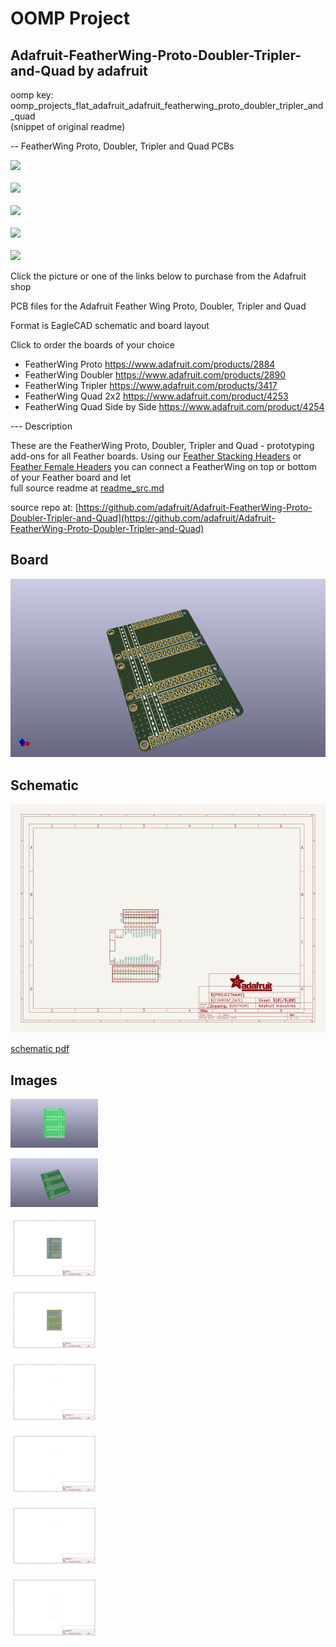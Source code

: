 # OOMP Project  
## Adafruit-FeatherWing-Proto-Doubler-Tripler-and-Quad  by adafruit  
  
oomp key: oomp_projects_flat_adafruit_adafruit_featherwing_proto_doubler_tripler_and_quad  
(snippet of original readme)  
  
-- FeatherWing Proto, Doubler, Tripler and Quad PCBs  
  
<a href="http://www.adafruit.com/products/2884"><img src="assets/2884.jpg?raw=true" width="400px"></a><br/>  
<a href="http://www.adafruit.com/products/2890"><img src="assets/2890.jpg?raw=true" width="400px"></a><br/>  
<a href="http://www.adafruit.com/products/3417"><img src="assets/3417.jpg?raw=true" width="400px"></a><br/>  
<a href="http://www.adafruit.com/products/4253"><img src="assets/4253.jpg?raw=true" width="400px"></a><br/>  
<a href="http://www.adafruit.com/products/4254"><img src="assets/4254.jpg?raw=true" width="400px"></a>&nbsp;   
  
Click the picture or one of the links below to purchase from the Adafruit shop  
  
PCB files for the Adafruit Feather Wing Proto, Doubler, Tripler and Quad  
  
Format is EagleCAD schematic and board layout   
  
Click to order the boards of your choice  
 * FeatherWing Proto https://www.adafruit.com/products/2884  
 * FeatherWing Doubler https://www.adafruit.com/products/2890  
 * FeatherWing Tripler https://www.adafruit.com/products/3417  
 * FeatherWing Quad 2x2 https://www.adafruit.com/product/4253  
 * FeatherWing Quad Side by Side https://www.adafruit.com/product/4254  
  
--- Description  
  
These are the FeatherWing Proto, Doubler, Tripler and Quad - prototyping add-ons for all Feather boards. Using our [Feather Stacking Headers](https://www.adafruit.com/products/2830) or [Feather Female Headers](http://www.adafruit.com/products/2886) you can connect a FeatherWing on top or bottom of your Feather board and let  
  full source readme at [readme_src.md](readme_src.md)  
  
source repo at: [https://github.com/adafruit/Adafruit-FeatherWing-Proto-Doubler-Tripler-and-Quad](https://github.com/adafruit/Adafruit-FeatherWing-Proto-Doubler-Tripler-and-Quad)  
## Board  
  
[![working_3d.png](working_3d_600.png)](working_3d.png)  
## Schematic  
  
[![working_schematic.png](working_schematic_600.png)](working_schematic.png)  
  
[schematic pdf](working_schematic.pdf)  
## Images  
  
[![working_3D_bottom.png](working_3D_bottom_140.png)](working_3D_bottom.png)  
  
[![working_3D_top.png](working_3D_top_140.png)](working_3D_top.png)  
  
[![working_assembly_page_01.png](working_assembly_page_01_140.png)](working_assembly_page_01.png)  
  
[![working_assembly_page_02.png](working_assembly_page_02_140.png)](working_assembly_page_02.png)  
  
[![working_assembly_page_03.png](working_assembly_page_03_140.png)](working_assembly_page_03.png)  
  
[![working_assembly_page_04.png](working_assembly_page_04_140.png)](working_assembly_page_04.png)  
  
[![working_assembly_page_05.png](working_assembly_page_05_140.png)](working_assembly_page_05.png)  
  
[![working_assembly_page_06.png](working_assembly_page_06_140.png)](working_assembly_page_06.png)  
